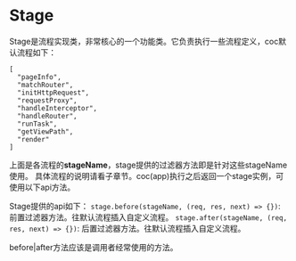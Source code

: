 # Stage

Stage是流程实现类，非常核心的一个功能类。它负责执行一些流程定义，coc默认流程如下：
```
[
  "pageInfo",
  "matchRouter",
  "initHttpRequest",
  "requestProxy",
  "handleInterceptor",
  "handleRouter",
  "runTask",
  "getViewPath",
  "render"
]
```
上面是各流程的**stageName**，stage提供的过滤器方法即是针对这些stageName使用。
具体流程的说明请看子章节。coc(app)执行之后返回一个stage实例，可使用以下api方法。

Stage提供的api如下：
`stage.before(stageName, (req, res, next) => {})`: 前置过滤器方法。往默认流程插入自定义流程。
`stage.after(stageName, (req, res, next) => {})`: 后置过滤器方法。往默认流程插入自定义流程。

before|after方法应该是调用者经常使用的方法。